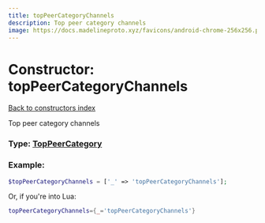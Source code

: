 ```yaml
---
title: topPeerCategoryChannels
description: Top peer category channels
image: https://docs.madelineproto.xyz/favicons/android-chrome-256x256.png
---
```

# Constructor: topPeerCategoryChannels  
[Back to constructors index](index.md)



Top peer category channels




### Type: [TopPeerCategory](../types/TopPeerCategory.md)


### Example:

```php
$topPeerCategoryChannels = ['_' => 'topPeerCategoryChannels'];
```  


Or, if you're into Lua:

```lua
topPeerCategoryChannels={_='topPeerCategoryChannels'}

```


